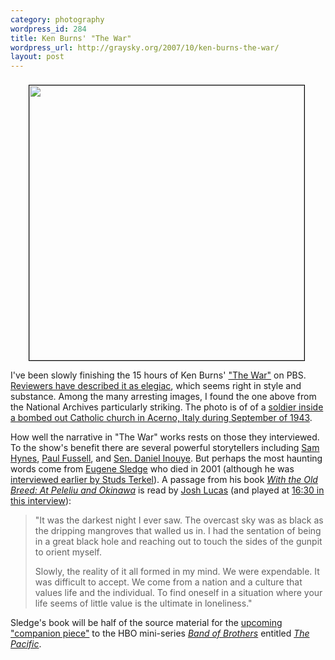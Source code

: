 ```yaml
--- 
category: photography
wordpress_id: 284
title: Ken Burns' "The War"
wordpress_url: http://graysky.org/2007/10/ken-burns-the-war/
layout: post
---
```

<div style="text-align: center; padding-top: 8px; margin-right: 4px;">
<img style="border:solid 1px #000000;" src="http://graysky.org/images/ww2_bombed_church.jpg" width="440" alt=""/>
</div>

I've been slowly finishing the 15 hours of Ken Burns' <a href="http://www.pbs.org/thewar/">"The War"</a> on PBS. <a href="http://www.nytimes.com/2007/09/21/arts/television/21war.html">Reviewers have described it as elegiac</a>, which seems right in style and substance. Among the many arresting images, I found the one above from the National Archives particularly striking. The photo is of of a <a href="http://www.pbs.org/thewar/detail_681.htm">soldier inside a bombed out Catholic church in Acerno, Italy during September of 1943</a>.

How well the narrative in "The War" works rests on those they interviewed. To the show's benefit there are several powerful storytellers including <a href="http://www.pbs.org/thewar/detail_5191.htm">Sam Hynes</a>, <a href="http://www.pbs.org/thewar/detail_5185.htm">Paul Fussell</a>, and <a href="http://www.pbs.org/thewar/detail_5165.htm">Sen. Daniel Inouye</a>. But perhaps the most haunting words come from <a href="http://en.wikipedia.org/wiki/Eugene_Sledge">Eugene Sledge</a> who died in 2001 (although he was <a href="http://www.studsterkel.org/gwar.php">interviewed earlier by Studs Terkel</a>). A passage from his book <a href="http://www.amazon.com/dp/0891419195/ref=nosim?tag=mikechampion"><i>With the Old Breed: At Peleliu and Okinawa</i></a> is read by <a href="http://imdb.com/name/nm0524197/">Josh Lucas</a> (and played at <a href="http://www.onpointradio.org/shows/2007/09/20070927_b_main.asp">16:30 in this interview</a>):

<blockquote>"It was the darkest night I ever saw. The overcast sky was as black as the dripping mangroves that walled us in. I had the sentation of being in a great black hole and reaching out to touch the sides of the gunpit to orient myself. 

Slowly, the reality of it all formed in my mind. We were expendable. It was difficult to accept. We come from a nation and a culture that values life and the individual. To find oneself in a situation where your life seems of little value is the ultimate in loneliness."
</blockquote>

Sledge's book will be half of the source material for the <a href="http://www.pacificfans.com/">upcoming "companion piece"</a> to the HBO mini-series <a href="http://en.wikipedia.org/wiki/Band_of_Brothers"><i>Band of Brothers</i></a> entitled <a href="http://en.wikipedia.org/wiki/The_Pacific_%28TV_series%29"><i>The Pacific</i></a>. 
